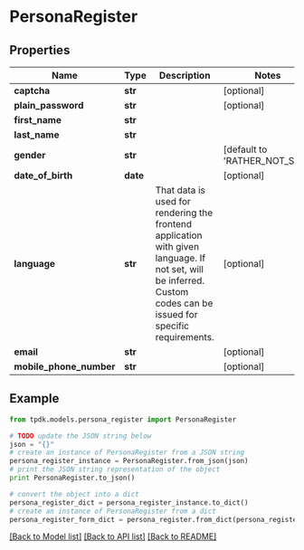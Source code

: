 # PersonaRegister



## Properties

Name | Type | Description | Notes
------------ | ------------- | ------------- | -------------
**captcha** | **str** |  | [optional] 
**plain_password** | **str** |  | [optional] 
**first_name** | **str** |  | 
**last_name** | **str** |  | 
**gender** | **str** |  | [default to 'RATHER_NOT_SAY']
**date_of_birth** | **date** |  | [optional] 
**language** | **str** | That data is used for rendering the frontend application with given language. If not set, will be inferred. Custom codes can be issued for specific requirements. | [optional] 
**email** | **str** |  | [optional] 
**mobile_phone_number** | **str** |  | [optional] 

## Example

```python
from tpdk.models.persona_register import PersonaRegister

# TODO update the JSON string below
json = "{}"
# create an instance of PersonaRegister from a JSON string
persona_register_instance = PersonaRegister.from_json(json)
# print the JSON string representation of the object
print PersonaRegister.to_json()

# convert the object into a dict
persona_register_dict = persona_register_instance.to_dict()
# create an instance of PersonaRegister from a dict
persona_register_form_dict = persona_register.from_dict(persona_register_dict)
```
[[Back to Model list]](../README.md#documentation-for-models) [[Back to API list]](../README.md#documentation-for-api-endpoints) [[Back to README]](../README.md)


